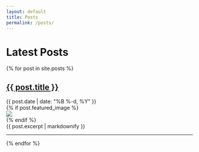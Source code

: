 ```yaml
---
layout: default
title: Posts
permalink: /posts/
---
```

<h1>Latest Posts</h1>

<div>
  {% for post in site.posts %}
    <article>   
      <h2 class="post-title"><a href="{{ post.url }}">{{ post.title }}</a></h2>
      <div class="post-meta">{{ post.date | date: "%B %-d, %Y" }}</div>
      {% if post.featured_image %}
        <div class="post-featured-image"><img src="/assets/img/posts/featured-images/{{ post.featured_image }}"></div>
      {% endif %}
      <div class="post-summary">{{ post.excerpt | markdownify }}</div>
    </article>
    <hr>    
  {% endfor %}
</div>